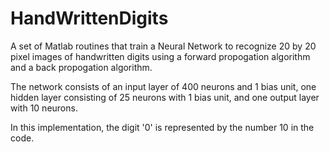 # HandWrittenDigits
A set of Matlab routines that train a Neural Network to recognize 20 by 20 pixel images of handwritten digits using a forward propogation algorithm and a back propogation algorithm.

The network consists of an input layer of 400 neurons and 1 bias unit, one hidden layer consisting of 25 neurons with 1 bias unit, and one output layer with 10 neurons.

In this implementation, the digit '0' is represented by the number 10 in the code.
